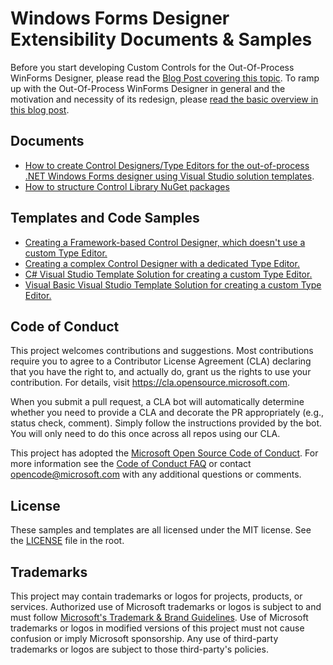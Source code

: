 # Windows Forms Designer Extensibility Documents & Samples

Before you start developing Custom Controls for the Out-Of-Process WinForms Designer, please read the [Blog Post covering this topic](https://devblogs.microsoft.com/dotnet/custom-controls-for-winforms-out-of-process-designer/). To ramp up with the Out-Of-Process WinForms Designer in general and the motivation and necessity of its redesign, please [read the basic overview in this blog post](https://devblogs.microsoft.com/dotnet/state-of-the-windows-forms-designer-for-net-applications/).

## Documents
* [How to create Control Designers/Type Editors for the out-of-process .NET Windows Forms designer using Visual Studio solution templates](https://github.com/microsoft/winforms-designer-extensibility/tree/main/Templates/TypeEditor).
* [How to structure Control Library NuGet packages](/docs/sdk/control-library-nuget-package-spec.md)

## Templates and Code Samples

* [Creating a Framework-based Control Designer, which doesn't use a custom Type Editor.](https://github.com/microsoft/winforms-designer-extensibility/tree/main/Samples/TypeEditor/Framework/TileRepeater_Medium)
* [Creating a complex Control Designer with a dedicated Type Editor.](https://github.com/microsoft/winforms-designer-extensibility/tree/main/Samples/TypeEditor/Dotnet/TileRepeater_Medium)
* [C# Visual Studio Template Solution for creating a custom Type Editor.](https://github.com/microsoft/winforms-designer-extensibility/tree/main/Templates/TypeEditor/src/TemplateSolutions/CS.CustomTypeEditor)
* [Visual Basic Visual Studio Template Solution for creating a custom Type Editor.](https://github.com/microsoft/winforms-designer-extensibility/tree/main/Templates/TypeEditor/src/TemplateSolutions/VB.CustomTypeEditor)

## Code of Conduct

This project welcomes contributions and suggestions.  Most contributions require you to agree to a
Contributor License Agreement (CLA) declaring that you have the right to, and actually do, grant us
the rights to use your contribution. For details, visit https://cla.opensource.microsoft.com.

When you submit a pull request, a CLA bot will automatically determine whether you need to provide
a CLA and decorate the PR appropriately (e.g., status check, comment). Simply follow the instructions
provided by the bot. You will only need to do this once across all repos using our CLA.

This project has adopted the [Microsoft Open Source Code of Conduct](https://opensource.microsoft.com/codeofconduct/).
For more information see the [Code of Conduct FAQ](https://opensource.microsoft.com/codeofconduct/faq/) or
contact [opencode@microsoft.com](mailto:opencode@microsoft.com) with any additional questions or comments.



## License

These samples and templates are all licensed under the MIT license. See the [LICENSE](LICENSE) file in the root.


## Trademarks

This project may contain trademarks or logos for projects, products, or services. Authorized use of Microsoft 
trademarks or logos is subject to and must follow 
[Microsoft's Trademark & Brand Guidelines](https://www.microsoft.com/en-us/legal/intellectualproperty/trademarks/usage/general).
Use of Microsoft trademarks or logos in modified versions of this project must not cause confusion or imply Microsoft sponsorship.
Any use of third-party trademarks or logos are subject to those third-party's policies.
